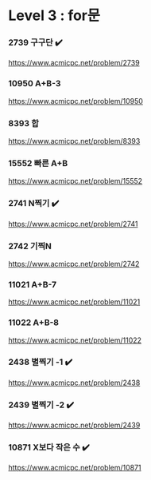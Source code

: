 Level 3 : for문
===

### 2739 구구단 ✔️
https://www.acmicpc.net/problem/2739

### 10950 A+B-3 
https://www.acmicpc.net/problem/10950

### 8393 합 
https://www.acmicpc.net/problem/8393

### 15552 빠른 A+B 
https://www.acmicpc.net/problem/15552

### 2741 N찍기 ✔️
https://www.acmicpc.net/problem/2741

### 2742 기찍N 
https://www.acmicpc.net/problem/2742

### 11021 A+B-7 
https://www.acmicpc.net/problem/11021

### 11022 A+B-8 
https://www.acmicpc.net/problem/11022

### 2438 별찍기 -1 ✔️
https://www.acmicpc.net/problem/2438

### 2439 별찍기 -2 ✔️
https://www.acmicpc.net/problem/2439

### 10871 X보다 작은 수 ✔️
https://www.acmicpc.net/problem/10871
